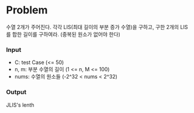 # Problem

수열 2개가 주어진다. 각각 LIS(최대 길이의 부분 증가 수열)을 구하고, 구한 2개의 LIS를 합한 길이를 구하여라. (중복된 원소가 없어야 한다)

### Input

- C: test Case (<= 50)
- n, m: 부분 수열의 길이 (1 <= n, M <= 100)
- nums: 수열의 원소들 (-2^32 < nums < 2^32)

### Output

JLIS's lenth
